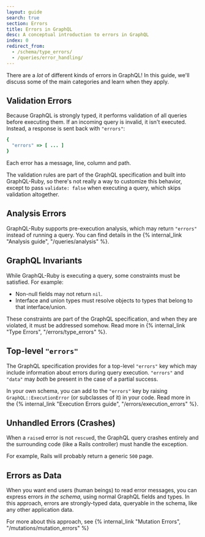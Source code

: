 ```yaml
---
layout: guide
search: true
section: Errors
title: Errors in GraphQL
desc: A conceptual introduction to errors in GraphQL
index: 0
redirect_from:
  - /schema/type_errors/
  - /queries/error_handling/
---
```


There are a _lot_ of different kinds of errors in GraphQL! In this guide, we'll discuss some of the main categories and learn when they apply.

## Validation Errors

Because GraphQL is strongly typed, it performs validation of all queries before executing them. If an incoming query is invalid, it isn't executed. Instead, a response is sent back with `"errors"`:

```ruby
{
  "errors" => [ ... ]
}
```

Each error has a message, line, column and path.

The validation rules are part of the GraphQL specification and built into GraphQL-Ruby, so there's not really a way to customize this behavior, except to pass `validate: false` when executing a query, which skips validation altogether.

## Analysis Errors

GraphQL-Ruby supports pre-execution analysis, which may return `"errors"` instead of running a query. You can find details in the {% internal_link "Analysis guide", "/queries/analysis" %}.

## GraphQL Invariants

While GraphQL-Ruby is executing a query, some constraints must be satisfied. For example:

- Non-null fields may not return `nil`.
- Interface and union types must resolve objects to types that belong to that interface/union.

These constraints are part of the GraphQL specification, and when they are violated, it must be addressed somehow. Read more in {% internal_link "Type Errors", "/errors/type_errors" %}.

## Top-level `"errors"`

The GraphQL specification provides for a top-level `"errors"` key which may include information about errors during query execution. `"errors"` and `"data"` may _both_ be present in the case of a partial success.

In your own schema, you can add to the `"errors"` key by raising `GraphQL::ExecutionError` (or subclasses of it) in your code. Read more in the {% internal_link "Execution Errors guide", "/errors/execution_errors" %}.

## Unhandled Errors (Crashes)

When a `raise`d error is not `rescue`d, the GraphQL query crashes entirely and the surrounding code (like a Rails controller) must handle the exception.

For example, Rails will probably return a generic `500` page.

## Errors as Data

When you want end users (human beings) to read error messages, you can express errors _in the schema_, using normal GraphQL fields and types. In this approach, errors are strongly-typed data, queryable in the schema, like any other application data.

For more about this approach, see {% internal_link "Mutation Errors", "/mutations/mutation_errors" %}

